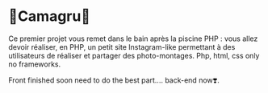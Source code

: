 # 📸Camagru📸
Ce premier projet vous remet dans le bain après la piscine PHP : vous allez devoir réaliser, en PHP, un petit site Instagram-like permettant à des utilisateurs de réaliser et partager des photo-montages.
Php, html, css only no frameworks.


Front finished soon need to do the best part.... back-end now❣️.
